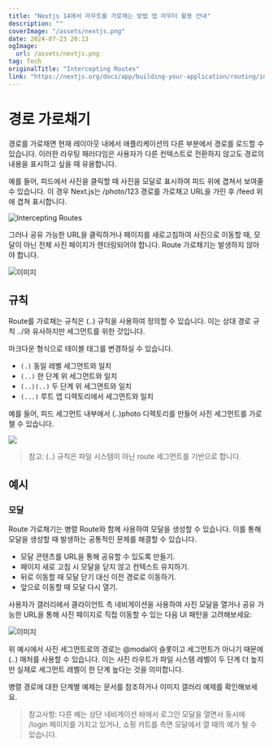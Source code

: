 ```yaml
---
title: "Nextjs 14에서 라우트를 가로채는 방법 앱 라우터 활용 안내"
description: ""
coverImage: "/assets/nextjs.png"
date: 2024-07-23 20:13
ogImage: 
  url: /assets/nextjs.png
tag: Tech
originalTitle: "Intercepting Routes"
link: "https://nextjs.org/docs/app/building-your-application/routing/intercepting-routes"
---
```



# 경로 가로채기

경로를 가로채면 현재 레이아웃 내에서 애플리케이션의 다른 부분에서 경로를 로드할 수 있습니다. 이러한 라우팅 패러다임은 사용자가 다른 컨텍스트로 전환하지 않고도 경로의 내용을 표시하고 싶을 때 유용합니다.

예를 들어, 피드에서 사진을 클릭할 때 사진을 모달로 표시하여 피드 위에 겹쳐서 보여줄 수 있습니다. 이 경우 Next.js는 /photo/123 경로를 가로채고 URL을 가린 후 /feed 위에 겹쳐 표시합니다.

![Intercepting Routes](/assets/img/2024-07-23-InterceptingRoutes_0.png)

<div class="content-ad"></div>

그러나 공유 가능한 URL을 클릭하거나 페이지를 새로고침하여 사진으로 이동할 때, 모달이 아닌 전체 사진 페이지가 렌더링되어야 합니다. Route 가로채기는 발생하지 않아야 합니다.

![이미지](/assets/img/2024-07-23-InterceptingRoutes_1.png)

## 규칙

Route를 가로채는 규칙은 (..) 규칙을 사용하여 정의할 수 있습니다. 이는 상대 경로 규칙 ../와 유사하지만 세그먼트를 위한 것입니다.

<div class="content-ad"></div>

마크다운 형식으로 테이블 태그를 변경하실 수 있습니다.

- `(.)` 동일 레벨 세그먼트와 일치
- `(..)` 한 단계 위 세그먼트와 일치
- `(..)(..)` 두 단계 위 세그먼트와 일치
- `(...)` 루트 앱 디렉토리에서 세그먼트와 일치

예를 들어, 피드 세그먼트 내부에서 (..)photo 디렉토리를 만들어 사진 세그먼트를 가로챌 수 있습니다.

<img src="/assets/img/2024-07-23-InterceptingRoutes_2.png" />

<div class="content-ad"></div>

> 참고: (..) 규칙은 파일 시스템이 아닌 route 세그먼트를 기반으로 합니다.

## 예시

### 모달

Route 가로채기는 병렬 Route와 함께 사용하여 모달을 생성할 수 있습니다. 이를 통해 모달을 생성할 때 발생하는 공통적인 문제를 해결할 수 있습니다.

<div class="content-ad"></div>

- 모달 콘텐츠를 URL을 통해 공유할 수 있도록 만들기.
- 페이지 새로 고침 시 모달을 닫지 않고 컨텍스트 유지하기.
- 뒤로 이동할 때 모달 닫기 대신 이전 경로로 이동하기.
- 앞으로 이동할 때 모달 다시 열기.

사용자가 갤러리에서 클라이언트 측 네비게이션을 사용하여 사진 모달을 열거나 공유 가능한 URL을 통해 사진 페이지로 직접 이동할 수 있는 다음 UI 패턴을 고려해보세요:


![이미지](/assets/img/2024-07-23-InterceptingRoutes_3.png)


위 예시에서 사진 세그먼트로의 경로는 @modal이 슬롯이고 세그먼트가 아니기 때문에 (..) 매처를 사용할 수 있습니다. 이는 사진 라우트가 파일 시스템 레벨이 두 단계 더 높지만 실제로 세그먼트 레벨이 한 단계 높다는 것을 의미합니다.

<div class="content-ad"></div>

병렬 경로에 대한 단계별 예제는 문서를 참조하거나 이미지 갤러리 예제를 확인해보세요.

> 참고사항:
다른 예는 상단 네비게이션 바에서 로그인 모달을 열면서 동시에 /login 페이지를 가지고 있거나, 쇼핑 카트를 측면 모달에서 열 때의 예가 될 수 있습니다.